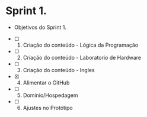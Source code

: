 # Sprint 1.
 * Objetivos do Sprint 1.

- [ ] 1. Criação do conteúdo - Lógica da Programação
- [ ] 2. Criação do conteúdo - Laboratorio de Hardware
- [ ] 3. Criação do conteúdo - Ingles
- [x] 4. Alimentar o GitHub
- [ ] 5. Dominio/Hospedagem
- [ ] 6. Ajustes no Protótipo
